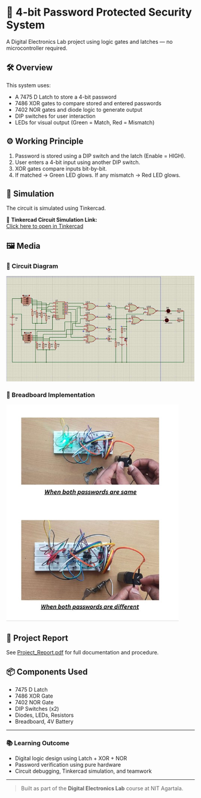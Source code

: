 # 🔐 4-bit Password Protected Security System

A Digital Electronics Lab project using logic gates and latches — no microcontroller required.

## 🛠 Overview
This system uses:
- A 7475 D Latch to store a 4-bit password
- 7486 XOR gates to compare stored and entered passwords
- 7402 NOR gates and diode logic to generate output
- DIP switches for user interaction
- LEDs for visual output (Green = Match, Red = Mismatch)

## ⚙️ Working Principle
1. Password is stored using a DIP switch and the latch (Enable = HIGH).
2. User enters a 4-bit input using another DIP switch.
3. XOR gates compare inputs bit-by-bit.
4. If matched → Green LED glows. If any mismatch → Red LED glows.

## 🧪 Simulation
The circuit is simulated using Tinkercad.

🔗 **Tinkercad Circuit Simulation Link:**  
[Click here to open in Tinkercad](PASTE-YOUR-LINK-HERE)

## 🖼️ Media
### 📸 Circuit Diagram
![Circuit Diagram](./Circuit_Diagram.png)

### 🔌 Breadboard Implementation
![Implementation](./Breadboard_Images/implementation.jpg)

## 📄 Project Report
See [Project_Report.pdf](./Project_Report.pdf) for full documentation and procedure.

## 📦 Components Used
- 7475 D Latch  
- 7486 XOR Gate  
- 7402 NOR Gate  
- DIP Switches (x2)  
- Diodes, LEDs, Resistors  
- Breadboard, 4V Battery

---

### 📚 Learning Outcome
- Digital logic design using Latch + XOR + NOR
- Password verification using pure hardware
- Circuit debugging, Tinkercad simulation, and teamwork

---

> Built as part of the **Digital Electronics Lab** course at NIT Agartala.
